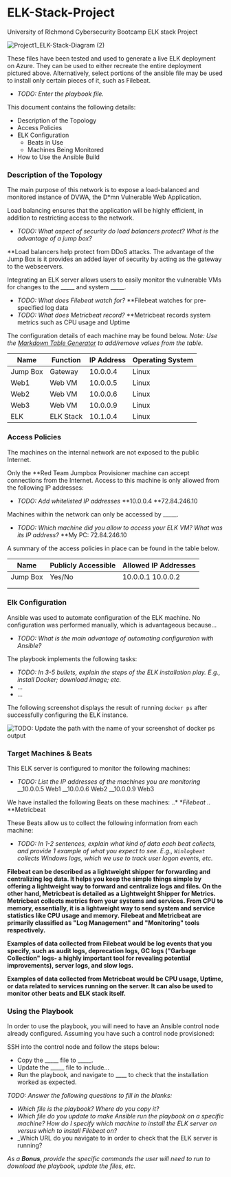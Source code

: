 # ELK-Stack-Project
University of RIchmond Cybersecurity Bootcamp ELK stack Project

![Project1_ELK-Stack-Diagram (2)](https://user-images.githubusercontent.com/86531330/135138057-96071aa4-23d6-4e23-bf85-5014dcf51638.jpg)


These files have been tested and used to generate a live ELK deployment on Azure. They can be used to either recreate the entire deployment pictured above. Alternatively, select portions of the ansible file may be used to install only certain pieces of it, such as Filebeat.

  - _TODO: Enter the playbook file._

This document contains the following details:
- Description of the Topology
- Access Policies
- ELK Configuration
  - Beats in Use
  - Machines Being Monitored
- How to Use the Ansible Build


### Description of the Topology

The main purpose of this network is to expose a load-balanced and monitored instance of DVWA, the D*mn Vulnerable Web Application.

Load balancing ensures that the application will be highly efficient, in addition to restricting access to the network.
- _TODO: What aspect of security do load balancers protect? What is the advantage of a jump box?_

**Load balancers help protect from DDoS attacks.  The advantage of the Jump Box is it provides an added layer of security by acting as the gateway to the webseervers.

Integrating an ELK server allows users to easily monitor the vulnerable VMs for changes to the _____ and system _____.
- _TODO: What does Filebeat watch for?_
**Filebeat watches for pre-specified log data 
- _TODO: What does Metricbeat record?_
**Metricbeat records system metrics such as CPU usage and Uptime

The configuration details of each machine may be found below.
_Note: Use the [Markdown Table Generator](http://www.tablesgenerator.com/markdown_tables) to add/remove values from the table_.

| Name     | Function  | IP Address | Operating System |
|----------|---------- |------------|------------------|
| Jump Box | Gateway   | 10.0.0.4   | Linux            |
| Web1     | Web VM    | 10.0.0.5   | Linux            |
| Web2     | Web VM    | 10.0.0.6   | Linux            |
| Web3     | Web VM    | 10.0.0.9   | Linux            |
| ELK      | ELK Stack | 10.1.0.4   | Linux            |

### Access Policies

The machines on the internal network are not exposed to the public Internet. 

Only the **Red Team Jumpbox Provisioner machine can accept connections from the Internet. Access to this machine is only allowed from the following IP addresses:
- _TODO: Add whitelisted IP addresses_
**10.0.0.4
**72.84.246.10

Machines within the network can only be accessed by _____.
- _TODO: Which machine did you allow to access your ELK VM? What was its IP address?_
**My PC: 72.84.246.10

A summary of the access policies in place can be found in the table below.

| Name     | Publicly Accessible | Allowed IP Addresses |
|----------|---------------------|----------------------|
| Jump Box | Yes/No              | 10.0.0.1 10.0.0.2    |
|          |                     |                      |
|          |                     |                      |

### Elk Configuration

Ansible was used to automate configuration of the ELK machine. No configuration was performed manually, which is advantageous because...
- _TODO: What is the main advantage of automating configuration with Ansible?_

The playbook implements the following tasks:
- _TODO: In 3-5 bullets, explain the steps of the ELK installation play. E.g., install Docker; download image; etc._
- ...
- ...

The following screenshot displays the result of running `docker ps` after successfully configuring the ELK instance.

![TODO: Update the path with the name of your screenshot of docker ps output](Images/docker_ps_output.png)

### Target Machines & Beats
This ELK server is configured to monitor the following machines:
- _TODO: List the IP addresses of the machines you are monitoring_
__10.0.0.5 Web1
__10.0.0.6 Web2
__10.0.0.9 Web3

We have installed the following Beats on these machines: 
..* **Filebeat
..* **Metricbeat

These Beats allow us to collect the following information from each machine:
- _TODO: In 1-2 sentences, explain what kind of data each beat collects, and provide 1 example of what you expect to see. E.g., `Winlogbeat` collects Windows logs, which we use to track user logon events, etc._

**Filebeat can be described as a lightweight shipper for forwarding and centralizing log data. It helps you keep the simple things simple by offering a lightweight way to forward and centralize logs and files. On the other hand, Metricbeat is detailed as a Lightweight Shipper for Metrics. Metricbeat collects metrics from your systems and services. From CPU to memory, essentially, it is a lightweight way to send system and service statistics like CPU usage and memory.  Filebeat and Metricbeat are primarily classified as "Log Management" and "Monitoring" tools respectively.**

**Examples of data collected from Filebeat would be log events that you specify, such as audit logs, deprecation logs, GC logs ("Garbage Collection" logs- a highly important tool for revealing potential improvements), server logs, and slow logs.**

**Examples of data collected from Metricbeat would be CPU usage, Uptime, or data related to services running on the server. It can also be used to monitor other beats and ELK stack itself.**


### Using the Playbook
In order to use the playbook, you will need to have an Ansible control node already configured. Assuming you have such a control node provisioned: 

SSH into the control node and follow the steps below:
- Copy the _____ file to _____.
- Update the _____ file to include...
- Run the playbook, and navigate to ____ to check that the installation worked as expected.

_TODO: Answer the following questions to fill in the blanks:_
- _Which file is the playbook? Where do you copy it?_
- _Which file do you update to make Ansible run the playbook on a specific machine? How do I specify which machine to install the ELK server on versus which to install Filebeat on?_
- _Which URL do you navigate to in order to check that the ELK server is running?

_As a **Bonus**, provide the specific commands the user will need to run to download the playbook, update the files, etc._
